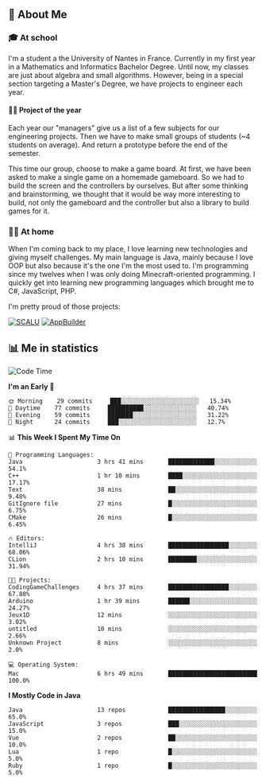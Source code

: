 ## 👀 About Me

### 🎓 At school

I'm a student a the University of Nantes in France. Currently in my first year in a Mathematics and Informatics Bachelor Degree. Until now, my classes are just about algebra and small algorithms. However, being in a special section targeting a Master's Degree, we have projects to engineer each year. 

#### 🔧🔬 Project of the year

Each year our "managers" give us a list of a few subjects for our engineering projects. Then we have to make small groups of students (~4 students on average). And return a prototype before the end of the semester.

This time our group, choose to make a game board. At first, we have been asked to make a single game on a homemade gameboard. So we had to build the screen and the controllers by ourselves. 
But after some thinking and brainstorming, we thought that it would be way more interesting to build, not only the gameboard and the controller but also a library to build games for it.

### 👨‍💻 At home

When I'm coming back to my place, I love learning new technologies and giving myself challenges. My main language is Java, mainly because I love OOP but also because it's the one I'm the most used to. I'm programming since my twelves when I was only doing Minecraft-oriented programming.  I quickly get into learning new programming languages which brought me to C#, JavaScript, PHP. 

I'm pretty proud of those projects:

[![SCALU](https://github-readme-stats.vercel.app/api/pin?username=renardfute&repo=SCALU)](https://github.com/renardfute/scalu)
[![AppBuilder](https://github-readme-stats.vercel.app/api/pin?username=pulsedev2&repo=AppBuilder)](https://github.com/pulsedev2/AppBuilder)

## 📊 Me in statistics
<!--START_SECTION:waka-->
![Code Time](http://img.shields.io/badge/Code%20Time-40%20hrs%2059%20mins-blue)

**I'm an Early 🐤** 

```text
🌞 Morning    29 commits     ███░░░░░░░░░░░░░░░░░░░░░░   15.34% 
🌆 Daytime    77 commits     ██████████░░░░░░░░░░░░░░░   40.74% 
🌃 Evening    59 commits     ███████░░░░░░░░░░░░░░░░░░   31.22% 
🌙 Night      24 commits     ███░░░░░░░░░░░░░░░░░░░░░░   12.7%

```


📊 **This Week I Spent My Time On** 

```text
💬 Programming Languages: 
Java                     3 hrs 41 mins       █████████████░░░░░░░░░░░░   54.1% 
C++                      1 hr 10 mins        ████░░░░░░░░░░░░░░░░░░░░░   17.17% 
Text                     38 mins             ██░░░░░░░░░░░░░░░░░░░░░░░   9.48% 
GitIgnore file           27 mins             █░░░░░░░░░░░░░░░░░░░░░░░░   6.75% 
CMake                    26 mins             █░░░░░░░░░░░░░░░░░░░░░░░░   6.45%

🔥 Editors: 
IntelliJ                 4 hrs 38 mins       █████████████████░░░░░░░░   68.06% 
CLion                    2 hrs 10 mins       ████████░░░░░░░░░░░░░░░░░   31.94%

🐱‍💻 Projects: 
CodingGameChallenges     4 hrs 37 mins       █████████████████░░░░░░░░   67.88% 
Arduino                  1 hr 39 mins        ██████░░░░░░░░░░░░░░░░░░░   24.27% 
Jeux1D                   12 mins             ░░░░░░░░░░░░░░░░░░░░░░░░░   3.02% 
untitled                 10 mins             ░░░░░░░░░░░░░░░░░░░░░░░░░   2.66% 
Unknown Project          8 mins              ░░░░░░░░░░░░░░░░░░░░░░░░░   2.0%

💻 Operating System: 
Mac                      6 hrs 49 mins       █████████████████████████   100.0%

```

**I Mostly Code in Java** 

```text
Java                     13 repos            ████████████████░░░░░░░░░   65.0% 
JavaScript               3 repos             ███░░░░░░░░░░░░░░░░░░░░░░   15.0% 
Vue                      2 repos             ██░░░░░░░░░░░░░░░░░░░░░░░   10.0% 
Lua                      1 repo              █░░░░░░░░░░░░░░░░░░░░░░░░   5.0% 
Ruby                     1 repo              █░░░░░░░░░░░░░░░░░░░░░░░░   5.0%

```



<!--END_SECTION:waka-->
